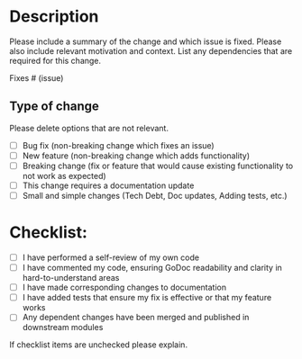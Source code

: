 # Description

Please include a summary of the change and which issue is fixed. Please also include relevant motivation and context. List any dependencies that are required for this change.

Fixes # (issue)

## Type of change

Please delete options that are not relevant.

- [ ] Bug fix (non-breaking change which fixes an issue)
- [ ] New feature (non-breaking change which adds functionality)
- [ ] Breaking change (fix or feature that would cause existing functionality to not work as expected)
- [ ] This change requires a documentation update
- [ ] Small and simple changes (Tech Debt, Doc updates, Adding tests, etc.)

# Checklist:

- [ ] I have performed a self-review of my own code
- [ ] I have commented my code, ensuring GoDoc readability and clarity in hard-to-understand areas
- [ ] I have made corresponding changes to documentation
- [ ] I have added tests that ensure my fix is effective or that my feature works
- [ ] Any dependent changes have been merged and published in downstream modules

If checklist items are unchecked please explain.
